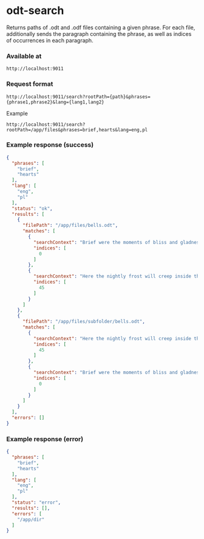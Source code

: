 # odt-search

Returns paths of .odt and .odf files containing a given phrase.
For each file, additionally sends the paragraph containing the phrase,
as well as indices of occurrences in each paragraph.

### Available at

`http://localhost:9011`

### Request format

`http://localhost:9011/search?rootPath={path}&phrases={phrase1,phrase2}&lang={lang1,lang2}`

Example

`http://localhost:9011/search?rootPath=/app/files&phrases=brief,hearts&lang=eng,pl`

### Example response (success)

```json
{
  "phrases": [
    "brief",
    "hearts"
  ],
  "lang": [
    "eng",
    "pl"
  ],
  "status": "ok",
  "results": [
    {
      "filePath": "/app/files/bells.odt",
      "matches": [
        {
          "searchContext": "Brief were the moments of bliss and gladness",
          "indices": [
            0
          ]
        },
        {
          "searchContext": "Here the nightly frost will creep inside the hearts",
          "indices": [
            45
          ]
        }
      ]
    },
    {
      "filePath": "/app/files/subfolder/bells.odt",
      "matches": [
        {
          "searchContext": "Here the nightly frost will creep inside the hearts",
          "indices": [
            45
          ]
        },
        {
          "searchContext": "Brief were the moments of bliss and gladness",
          "indices": [
            0
          ]
        }
      ]
    }
  ],
  "errors": []
}
```

### Example response (error)

```json
{
  "phrases": [
    "brief",
    "hearts"
  ],
  "lang": [
    "eng",
    "pl"
  ],
  "status": "error",
  "results": [],
  "errors": [
    "/app/dir"
  ]
}
```


